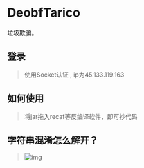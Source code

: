 # DeobfTarico
垃圾欺骗。

## 登录
> 使用Socket认证 , ip为45.133.119.163

## 如何使用
> 将jar拖入recaf等反编译软件，即可抄代码

## 字符串混淆怎么解开？
> ![img](https://raw.githubusercontent.com/PCZG0D/DeobfTarico/main/%E5%AD%97%E7%AC%A6%E4%B8%B2%E8%A7%A3%E5%AF%86%E5%8F%82%E8%80%83%E6%AD%A4%E5%9B%BE%E7%89%87.png)
